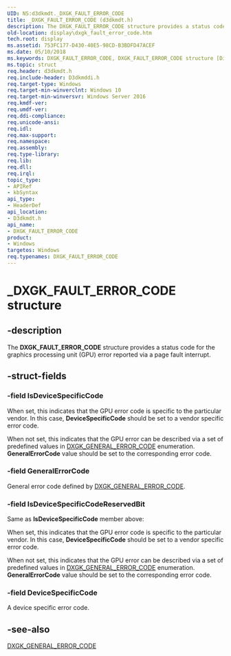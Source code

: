 ```yaml
---
UID: NS:d3dkmdt._DXGK_FAULT_ERROR_CODE
title: _DXGK_FAULT_ERROR_CODE (d3dkmdt.h)
description: The DXGK_FAULT_ERROR_CODE structure provides a status code for the graphics processing unit (GPU) error reported via a page fault interrupt.
old-location: display\dxgk_fault_error_code.htm
tech.root: display
ms.assetid: 753FC177-D430-40E5-98CD-B3BDFD47ACEF
ms.date: 05/10/2018
ms.keywords: DXGK_FAULT_ERROR_CODE, DXGK_FAULT_ERROR_CODE structure [Display Devices], _DXGK_FAULT_ERROR_CODE, d3dkmdt/DXGK_FAULT_ERROR_CODE, display.dxgk_fault_error_code
ms.topic: struct
req.header: d3dkmdt.h
req.include-header: D3dkmddi.h
req.target-type: Windows
req.target-min-winverclnt: Windows 10
req.target-min-winversvr: Windows Server 2016
req.kmdf-ver: 
req.umdf-ver: 
req.ddi-compliance: 
req.unicode-ansi: 
req.idl: 
req.max-support: 
req.namespace: 
req.assembly: 
req.type-library: 
req.lib: 
req.dll: 
req.irql: 
topic_type:
- APIRef
- kbSyntax
api_type:
- HeaderDef
api_location:
- D3dkmdt.h
api_name:
- DXGK_FAULT_ERROR_CODE
product:
- Windows
targetos: Windows
req.typenames: DXGK_FAULT_ERROR_CODE
---
```


# _DXGK_FAULT_ERROR_CODE structure


## -description


The <b>DXGK_FAULT_ERROR_CODE</b> structure provides a status code for the graphics processing unit (GPU) error reported via a page fault interrupt.


## -struct-fields




### -field IsDeviceSpecificCode

When set, this indicates that the GPU error code is specific to the particular vendor. In this case, <b>DeviceSpecificCode</b> should be set to a vendor specific error code.

When not set, this indicates that the GPU error can be described via a set of predefined values in <a href="https://docs.microsoft.com/windows-hardware/drivers/ddi/content/d3dkmdt/ne-d3dkmdt-_dxgk_general_error_code">DXGK_GENERAL_ERROR_CODE</a> enumeration. <b>GeneralErrorCode</b> value should be set to the corresponding error code.


### -field GeneralErrorCode

General error code defined by <a href="https://docs.microsoft.com/windows-hardware/drivers/ddi/content/d3dkmdt/ne-d3dkmdt-_dxgk_general_error_code">DXGK_GENERAL_ERROR_CODE</a>.


### -field IsDeviceSpecificCodeReservedBit

Same as <b>IsDeviceSpecificCode</b> member above:

When set, this indicates that the GPU error code is specific to the particular vendor. In this case, <b>DeviceSpecificCode</b> should be set to a vendor specific error code.

When not set, this indicates that the GPU error can be described via a set of predefined values in <a href="https://docs.microsoft.com/windows-hardware/drivers/ddi/content/d3dkmdt/ne-d3dkmdt-_dxgk_general_error_code">DXGK_GENERAL_ERROR_CODE</a> enumeration. <b>GeneralErrorCode</b> value should be set to the corresponding error code.


### -field DeviceSpecificCode

A device specific error code.


## -see-also




<a href="https://docs.microsoft.com/windows-hardware/drivers/ddi/content/d3dkmdt/ne-d3dkmdt-_dxgk_general_error_code">DXGK_GENERAL_ERROR_CODE</a>
 

 

